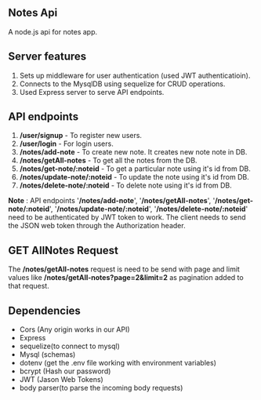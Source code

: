 ## Notes Api

A node.js api for notes app.

## Server features

1. Sets up middleware for user authentication (used JWT authenticatioin).
2. Connects to the MysqlDB using sequelize for CRUD operations.
3. Used Express server to serve API endpoints.

## API endpoints


1. **/user/signup**  - To register new users.
2. **/user/login**  - For login users.
3. **/notes/add-note**  - To create new note. It creates new note note in DB.
4. **/notes/getAll-notes**  - To get all the notes from the DB.
5. **/notes/get-note/:noteid**  - To get a particular note using it's id from DB.
6. **/notes/update-note/:noteid**  - To update the note using it's id from DB.
7. **/notes/delete-note/:noteid**  - To delete note using it's id from DB.

**Note** : API endpoints '**/notes/add-note**', '**/notes/getAll-notes**', '**/notes/get-note/:noteid**', '**/notes/update-note/:noteid**', '**/notes/delete-note/:noteid**' need to be authenticated by JWT token to work. The client needs to send the JSON web token through the Authorization header.

## GET AllNotes Request

The **/notes/getAll-notes** request is need to be send with page and limit values like **/notes/getAll-notes?page=2&limit=2** as pagination added to that request.

## Dependencies

* Cors (Any origin works in our API)
* Express
* sequelize(to connect to mysql)
* Mysql (schemas)
* dotenv (get the .env file working with environment variables)
* bcrypt (Hash our password) 
* JWT (Jason Web Tokens)
* body parser(to parse the incoming body requests)

 
